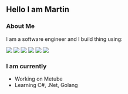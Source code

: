 ## Hello I am Martin

### About Me

I am a software engineer and I build thing using: 
<div>
<image src="https://img.shields.io/badge/typescript-3178C6.svg?&style=for-the-badge&logo=typescript&logoColor=white"/>
<image src="https://img.shields.io/badge/react-61DAFB.svg?&style=for-the-badge&logo=react&logoColor=white"/>
<image src="https://img.shields.io/badge/css3-1572B6.svg?&style=for-the-badge&logo=css3&logoColor=white"/>
<image src="https://img.shields.io/badge/node.js-339933.svg?&style=for-the-badge&logo=node.js&logoColor=white"/>
<image src="https://img.shields.io/badge/postgresql-4169E1.svg?&style=for-the-badge&logo=postgresql&logoColor=white"/>
<image src="https://img.shields.io/badge/git-F05032.svg?&style=for-the-badge&logo=git&logoColor=white"/>
<div>
  

### I am currently

- Working on Metube
- Learning C#, .Net, Golang


